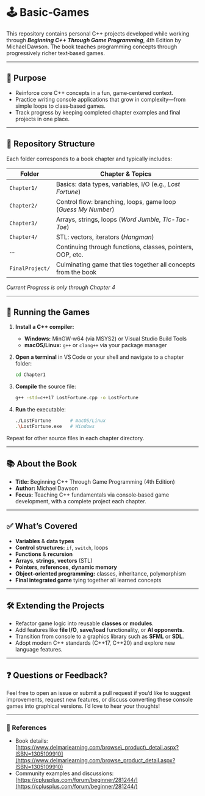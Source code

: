 # 🕹️ Basic‑Games

This repository contains personal C++ projects developed while working through ***Beginning C++ Through Game Programming***, 4th Edition by Michael Dawson. The book teaches programming concepts through progressively richer text‑based games.

---

## 🎯 Purpose

* Reinforce core C++ concepts in a fun, game‑centered context.
* Practice writing console applications that grow in complexity—from simple loops to class‑based games.
* Track progress by keeping completed chapter examples and final projects in one place.

---

## 📁 Repository Structure

Each folder corresponds to a book chapter and typically includes:

| Folder          | Chapter & Topics                                               |
| --------------- | -------------------------------------------------------------- |
| `Chapter1/`     | Basics: data types, variables, I/O (e.g., *Lost Fortune*)      |
| `Chapter2/`     | Control flow: branching, loops, game loop (*Guess My Number*)  |
| `Chapter3/`     | Arrays, strings, loops (*Word Jumble*, *Tic-Tac-Toe*)          |
| `Chapter4/`     | STL: vectors, iterators (*Hangman*)                            |
| …               | Continuing through functions, classes, pointers, OOP, etc.     |
| `FinalProject/` | Culminating game that ties together all concepts from the book |

*Current Progress is only through Chapter 4*

---

## 🚀 Running the Games

1. **Install a C++ compiler:**

   * **Windows:** MinGW‑w64 (via MSYS2) or Visual Studio Build Tools
   * **macOS/Linux:** `g++` or `clang++` via your package manager

2. **Open a terminal** in VS Code or your shell and navigate to a chapter folder:

   ```bash
   cd Chapter1
   ```

3. **Compile** the source file:

   ```bash
   g++ -std=c++17 LostFortune.cpp -o LostFortune
   ```

4. **Run** the executable:

   ```bash
   ./LostFortune       # macOS/Linux
   .\LostFortune.exe   # Windows
   ```

Repeat for other source files in each chapter directory.

---

## 📚 About the Book

* **Title:** Beginning C++ Through Game Programming (4th Edition)
* **Author:** Michael Dawson
* **Focus:** Teaching C++ fundamentals via console‑based game development, with a complete project each chapter.

---

## ✅ What’s Covered

* **Variables** & **data types**
* **Control structures:** `if`, `switch`, loops
* **Functions** & **recursion**
* **Arrays**, **strings**, **vectors** (STL)
* **Pointers**, **references**, **dynamic memory**
* **Object-oriented programming:** classes, inheritance, polymorphism
* **Final integrated game** tying together all learned concepts

---

## 🛠️ Extending the Projects

* Refactor game logic into reusable **classes** or **modules**.
* Add features like **file I/O**, **save/load** functionality, or **AI opponents**.
* Transition from console to a graphics library such as **SFML** or **SDL**.
* Adopt modern C++ standards (C++17, C++20) and explore new language features.

---

## ❓ Questions or Feedback?

Feel free to open an issue or submit a pull request if you’d like to suggest improvements, request new features, or discuss converting these console games into graphical versions. I’d love to hear your thoughts!

---

### 📎 References

* Book details: [https://www.delmarlearning.com/browse\_product\_detail.aspx?ISBN=1305109910](https://www.delmarlearning.com/browse_product_detail.aspx?ISBN=1305109910)
* Community examples and discussions: [https://cplusplus.com/forum/beginner/281244/](https://cplusplus.com/forum/beginner/281244/)
